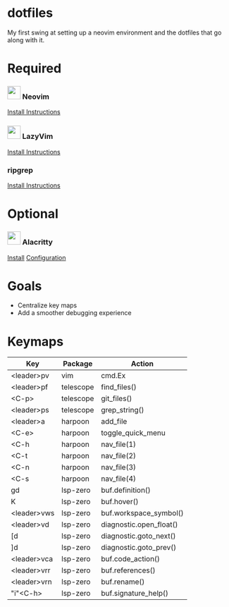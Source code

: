 # dotfiles
My first swing at setting up a neovim environment and the dotfiles that go along with it.

# Required
### <img src="https://avatars.githubusercontent.com/u/6471485?s=48&v=4" width="30" height="30"> Neovim
[Install Instructions](https://github.com/neovim/neovim/blob/master/INSTALL.md)

### <img src="https://www.lazyvim.org/img/icon.svg" width="30" height="30"> LazyVim
[Install Instructions](https://lazy.folke.io)

### ripgrep
[Install Instructions](https://github.com/BurntSushi/ripgrep?tab=readme-ov-file#installation)

# Optional
### <img src="https://alacritty.org/alacritty-simple.svg" width="30" height="30"> Alacritty
[Install](https://alacritty.org/index.html#Installation)
[Configuration](https://alacritty.org/config-alacritty.html)

# Goals
- Centralize key maps
- Add a smoother debugging experience

# Keymaps
|Key|Package|Action|
|-|-|-|
|\<leader\>pv|vim|cmd.Ex|
|\<leader\>pf|telescope|find_files()| 
|\<C-p\>|telescope|git_files()|
|\<leader\>ps|telescope|grep_string()|
|\<leader\>a|harpoon|add_file|
|\<C-e\>|harpoon|toggle_quick_menu|
|\<C-h|harpoon|nav_file(1)|
|\<C-t|harpoon|nav_file(2)|
|\<C-n|harpoon|nav_file(3)|
|\<C-s|harpoon|nav_file(4)|
|gd|lsp-zero|buf.definition()|
|K|lsp-zero|buf.hover()|
|\<leader\>vws|lsp-zero|buf.workspace_symbol()|
|\<leader\>vd|lsp-zero|diagnostic.open_float()|
|[d|lsp-zero|diagnostic.goto_next()|
|]d|lsp-zero|diagnostic.goto_prev()|
|\<leader\>vca|lsp-zero|buf.code_action()|
|\<leader\>vrr|lsp-zero|buf.references()|
|\<leader\>vrn|lsp-zero|buf.rename()|
|"i"\<C-h\>|lsp-zero|buf.signature_help()|

